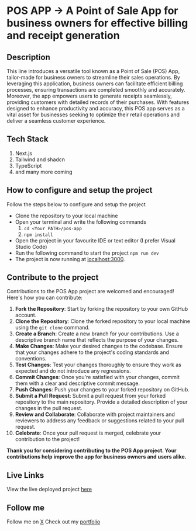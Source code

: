 # POS APP -> A Point of Sale App for business owners for effective billing and receipt generation

## Description

This line introduces a versatile tool known as a Point of Sale (POS) App, tailor-made for business owners to streamline their sales operations. By leveraging this application, business owners can facilitate efficient billing processes, ensuring transactions are completed smoothly and accurately. Moreover, the app empowers users to generate receipts seamlessly, providing customers with detailed records of their purchases. With features designed to enhance productivity and accuracy, this POS app serves as a vital asset for businesses seeking to optimize their retail operations and deliver a seamless customer experience.

## Tech Stack

1. Next.js
2. Tailwind and shadcn
3. TypeScript
4. and many more coming

## How to configure and setup the project

Follow the steps below to configure and setup the project

- Clone the repository to your local machine
- Open your terminal and write the following commands
    1. ``` cd <Your PATH>/pos-app ```
    2. ``` npm install ```
- Open the project in your favourite IDE or text editor (I prefer Visual Studio Code)
- Run the following command to start the project
    ``` npm run dev ```
- The project is now running at [localhost:3000](http://localhost:3000).

## Contribute to the project

Contributions to the POS App project are welcomed and encouraged! Here's how you can contribute:

1. **Fork the Repository**: Start by forking the repository to your own GitHub account.
2. **Clone the Repository**: Clone the forked repository to your local machine using the ```git clone``` command.
3. **Create a Branch**: Create a new branch for your contributions. Use a descriptive branch name that reflects the purpose of your changes.
4. **Make Changes**: Make your desired changes to the codebase. Ensure that your changes adhere to the project's coding standards and conventions.
5. **Test Changes**: Test your changes thoroughly to ensure they work as expected and do not introduce any regressions.
6. **Commit Changes**: Once you're satisfied with your changes, commit them with a clear and descriptive commit message.
7. **Push Changes**: Push your changes to your forked repository on GitHub.
8. **Submit a Pull Request**: Submit a pull request from your forked repository to the main repository. Provide a detailed description of your changes in the pull request.
9. **Review and Collaborate**: Collaborate with project maintainers and reviewers to address any feedback or suggestions related to your pull request.
10. **Celebrate**: Once your pull request is merged, celebrate your contribution to the project!

**Thank you for considering contributing to the POS App project. Your contributions help improve the app for business owners and users alike.**

## Live Links

View the live deployed project [here](https://pos-app-sable.vercel.app/)

## Follow me

Follow me on [X](https://twitter.com/_kumaarrr_)
Check out my [portfolio](https://kumaarrr.tech)
